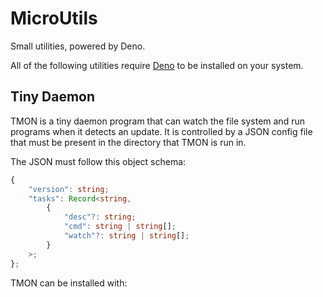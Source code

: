 # MicroUtils

Small utilities, powered by Deno.

All of the following utilities require [Deno](deno.com) to be installed on your system.

## Tiny Daemon

TMON is a tiny daemon program that can watch the file system and run programs when it detects an update. It is controlled by a JSON config file that must be present in the directory that TMON is run in.

The JSON must follow this object schema:

```ts
{
	"version": string;
	"tasks": Record<string,
		{
			"desc"?: string;
			"cmd": string | string[];
			"watch"?: string | string[];
		}
	>;
};
```

TMON can be installed with:

```bash

```
